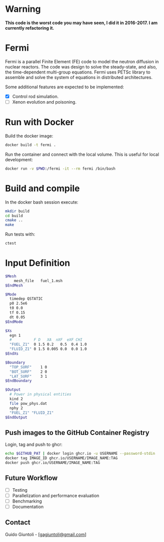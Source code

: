 # Warning

**This code is the worst code you may have seen, I did it in 2016-2017. I am currently refactoring it.**

# Fermi

Fermi is a parallel Finite Element (FE) code to model the neutron diffusion in
nuclear reactors. The code was design to solve the steady-state, and also, the
time-dependent multi-group equations. Fermi uses PETSc library to assemble and
solve the system of equations in distributed architectures.

Some additional features are expected to be implemented:

- [x] Control rod simulation.
- [ ] Xenon evolution and poisoning.

# Run with Docker

Build the docker image:

```bash
docker build -t fermi .
```

Run the container and connect with the local volume. This is useful for local development:

```bash
docker run -v $PWD:/fermi -it --rm fermi /bin/bash
```

# Build and compile

In the docker bash session execute:

```bash
mkdir build
cd build
cmake ..
make
```

Run tests with:

```bash
ctest
```

# Input Definition

```bash
$Mesh
    mesh_file   fuel_1.msh
$EndMesh

$Mode
  timedep QSTATIC
  p0 2.5e6  
  t0 0.0
  tf 0.15
  dt 0.05
$EndMode

$Xs
  egn 1
  #          F D   XA  nXF  eXF CHI
  "FUEL_Z1"  0 1.5 0.2   0.5  0.4 1.0
  "FLUID_Z1" 0 1.5 0.005 0.0  0.0 1.0
$EndXs

$Boundary
  "TOP_SURF"    1 0
  "BOT_SURF"    2 0
  "LAT_SURF"    3 1
$EndBoundary

$Output
  # Power in physical entities
  kind 2
  file pow_phys.dat
  nphy 2
  "FUEL_Z1" "FLUID_Z1"
$EndOutput
```

## Push images to the GitHub Container Registry

Login, tag and push to ghcr:

```bash
echo $GITHUB_PAT | docker login ghcr.io -u USERNAME --password-stdin
docker tag IMAGE_ID ghcr.io/USERNAME/IMAGE_NAME:TAG
docker push ghcr.io/USERNAME/IMAGE_NAME:TAG
```

## Future Workflow

- [ ] Testing
- [ ] Parallelization and performance evaluation
- [ ] Benchmarking
- [ ] Documentation

## Contact

Guido Giuntoli - [gagiuntoli@gmail.com]
